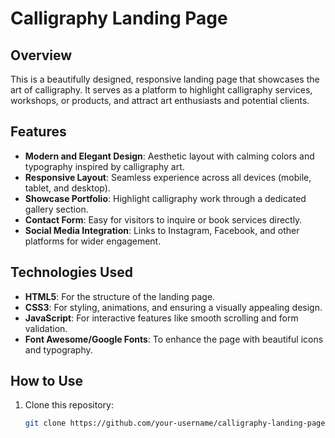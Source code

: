 # Calligraphy Landing Page

## Overview
This is a beautifully designed, responsive landing page that showcases the art of calligraphy. It serves as a platform to highlight calligraphy services, workshops, or products, and attract art enthusiasts and potential clients.  

## Features
- **Modern and Elegant Design**: Aesthetic layout with calming colors and typography inspired by calligraphy art.  
- **Responsive Layout**: Seamless experience across all devices (mobile, tablet, and desktop).  
- **Showcase Portfolio**: Highlight calligraphy work through a dedicated gallery section.  
- **Contact Form**: Easy for visitors to inquire or book services directly.  
- **Social Media Integration**: Links to Instagram, Facebook, and other platforms for wider engagement.  

## Technologies Used
- **HTML5**: For the structure of the landing page.  
- **CSS3**: For styling, animations, and ensuring a visually appealing design.  
- **JavaScript**: For interactive features like smooth scrolling and form validation.  
- **Font Awesome/Google Fonts**: To enhance the page with beautiful icons and typography.  

## How to Use
1. Clone this repository:  
   ```bash
   git clone https://github.com/your-username/calligraphy-landing-page.git
